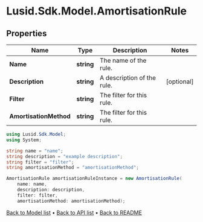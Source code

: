 # Lusid.Sdk.Model.AmortisationRule

## Properties

Name | Type | Description | Notes
------------ | ------------- | ------------- | -------------
**Name** | **string** | The name of the rule. | 
**Description** | **string** | A description of the rule. | [optional] 
**Filter** | **string** | The filter for this rule. | 
**AmortisationMethod** | **string** | The filter for this rule. | 

```csharp
using Lusid.Sdk.Model;
using System;

string name = "name";
string description = "example description";
string filter = "filter";
string amortisationMethod = "amortisationMethod";

AmortisationRule amortisationRuleInstance = new AmortisationRule(
    name: name,
    description: description,
    filter: filter,
    amortisationMethod: amortisationMethod);
```

[Back to Model list](../README.md#documentation-for-models) &#8226; [Back to API list](../README.md#documentation-for-api-endpoints) &#8226; [Back to README](../README.md)
